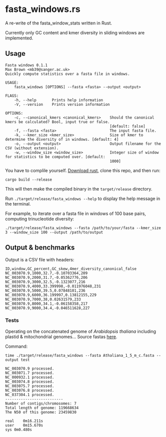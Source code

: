 # fasta_windows.rs

A re-write of the fasta_window_stats written in Rust.

Currently only GC content and kmer diversity in sliding windows are implemented.

## Usage

```
Fasta windows 0.1.1
Max Brown <mb39@sanger.ac.uk>
Quickly compute statistics over a fasta file in windows.

USAGE:
    fasta_windows [OPTIONS] --fasta <fasta> --output <output>

FLAGS:
    -h, --help       Prints help information
    -V, --version    Prints version information

OPTIONS:
    -c, --canonical_kmers <canonical_kmers>    Should the canonical kmers be calculated? Bool, input true or false.
                                               [default: false]
    -f, --fasta <fasta>                        The input fasta file.
    -k, --kmer_size <kmer_size>                Size of kmer to determine the diversity of in windows. [default: 4]
    -o, --output <output>                      Output filename for the CSV (without extension).
    -w, --window_size <window_size>            Integer size of window for statistics to be computed over. [default:
                                               1000]
```

You have to complile yourself. <a href="https://www.rust-lang.org/tools/install">Download rust</a>, clone this repo, and then run:

`cargo build --release`

This will then make the compiled binary in the `target/release` directory.

Run `./target/release/fasta_windows --help` to display the help message in the terminal.

For example, to iterate over a fasta file in windows of 100 base pairs, computing trinucleotide diversity:

`./target/release/fasta_windows --fasta /path/to/your/fasta --kmer_size 3 --window_size 100 --output /path/to/output`

## Output & benchmarks

Output is a CSV file with headers:

```
ID,window,GC_percent,GC_skew,4mer_diversity_canonical_false
NC_003070.9,1000,32.7,-0.10703364,209
NC_003070.9,2000,31.7,-0.05362776,206
NC_003070.9,3000,32.5,-0.1323077,216
NC_003070.9,4000,33.399998,-0.011976048,231
NC_003070.9,5000,39.5,0.07848101,236
NC_003070.9,6000,36.199997,0.13812155,229
NC_003070.9,7000,38,0.02631579,233
NC_003070.9,8000,34.1,-0.06158358,217
NC_003070.9,9000,34.4,-0.046511628,227
```

### Tests 

Operating on the concatenated genome of *Arabidopsis thaliana* including plastid & mitochondrial genomes... Source fastas <a href="https://www.ncbi.nlm.nih.gov/genome/?term=arabidopsis%20thaliana">here</a>.

Command:

`time ./target/release/fasta_windows --fasta Athaliana_1_5_m_c.fasta --output test`

```
NC_003070.9 processed.
NC_003071.7 processed.
NC_000932.1 processed.
NC_003074.8 processed.
NC_003075.7 processed.
NC_003076.8 processed.
NC_037304.1 processed.
--------------------------
Number of contigs/chromosomes: 7
Total length of genome: 119668634
The N50 of this genome: 23459830

real	0m16.211s
user	0m15.670s
sys	0m0.480s
```